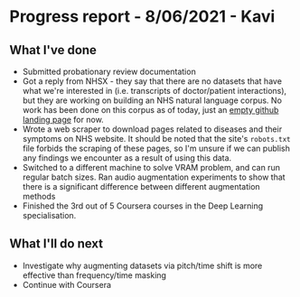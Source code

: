 # Progress report - 8/06/2021 - Kavi

## What I've done

- Submitted probationary review documentation
- Got a reply from NHSX - they say that there are no datasets that have what we're interested in (i.e. transcripts of doctor/patient interactions), but they are working on building an NHS natural language corpus. No work has been done on this corpus as of today, just an [empty github landing page](https://github.com/nhsx/NHS-Language-Corpus) for now.
- Wrote a web scraper to download pages related to diseases and their symptoms on NHS website. It should be noted that the site's `robots.txt` file forbids the scraping of these pages, so I'm unsure if we can publish any findings we encounter as a result of using this data. 
- Switched to a different machine to solve VRAM problem, and can run regular batch sizes. Ran audio augmentation experiments to show that there is a significant difference between different augmentation methods
- Finished the 3rd out of 5 Coursera courses in the Deep Learning specialisation.

## What I'll do next

- Investigate why augmenting datasets via pitch/time shift is more effective than frequency/time masking
- Continue with Coursera